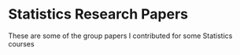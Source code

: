 # Statistics Research Papers
These are some of the group papers I contributed for some Statistics courses
